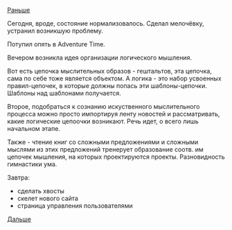 [Раньше](2017.08.14.md)

Сегодня, вроде, состояние нормализовалось.
Сделал мелочёвку, устранил возникшую проблему.

Потупил опять в Adventure Time.

Вечером возникла идея организации логического мышления.

Вот есть цепочка мыслительных образов - гештальтов, эта цепочка, сама по себе тоже является объектом. А логика - это набор усвоенных правил-цепочек, в которые должны попась эти шаблоны-цепочки. Шаблоны над шаблонами получается.

Второе, подобраться к сознанию искуственного мыслительного процесса можно просто импортируя ленту новостей и рассматривать, какие логические цепоочки возникают.
Речь идет, о всего лишь начальном этапе.

Также - чтение книг со сложными предложениями и сложными мыслями из этих предложений тренерует образование соотв. им цепочек мышления, на которых проектируются проекты. Разновидность гимнастики ума.

Завтра:
  * сделать хвосты
  * скелет нового сайта
  * страница управления пользователями

[Дальше](2017.08.16.md)